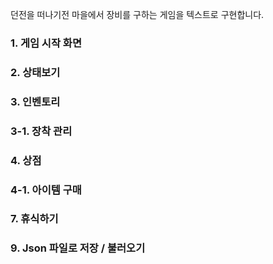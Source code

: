 던전을 떠나기전 마을에서 장비를 구하는 게임을 텍스트로 구현합니다.

### 1. 게임 시작 화면
### 2. 상태보기
### 3. 인벤토리
### 3-1. 장착 관리 
### 4. 상점
### 4-1. 아이템 구매
### 7. 휴식하기
### 9. Json 파일로 저장 / 불러오기
